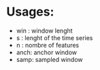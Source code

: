 # Usages:
- win : window lenght
- s : lenght of the time series
- n : nombre of features
- anch: anchor window
- samp: sampled window